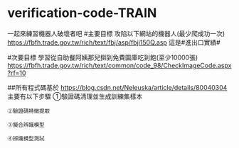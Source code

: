 # verification-code-TRAIN
 一起來練習機器人破壞者吧
#主要目標
攻陷以下網站的機器人(最少爬成功一次)
	https://fbfh.trade.gov.tw/rich/text/fbj/asp/fbji150Q.asp
這是#進出口實績#

#次要目標
學習從自助餐阿姨那兒捯到免費圖庫吃到飽(至少10000張)
	https://fbfh.trade.gov.tw/rich/text/common/code_98/CheckImageCode.aspx?rf=10


##所有程式碼基於
	https://blog.csdn.net/Neleuska/article/details/80040304
主要有以下步驟
	①驗證碼清理並生成訓練集樣本
	
	②驗證碼特徵提取
	
	③擬合辨識模型

	④辨識模型測試